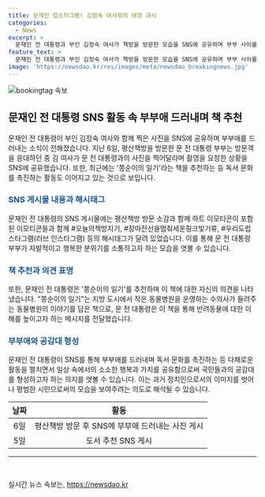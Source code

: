 ```yaml
---
title: 문재인 럽스타그램! 김정숙 여사와의 애정 과시
categories:
  - News
excerpt: >
  문재인 전 대통령과 부인 김정숙 여사가 책방을 방문한 모습을 SNS에 공유하며 부부 사이를 드러냈습니다. 김 여사가 방문객을 응대하고 문을 닫을 즈음에도 사진을 찍어준 사연과 함께, 추천 도서 쫑순이의 일기에 대한 소개도 포함돼 있습니다. 이모티콘과 해시태그로 포인트를 준 뒤, 반려동물에 관심이 있는 이들에게 책을 추천하는 내용으로 마무리돼 있습니다.
feature_text: >
  문재인 전 대통령과 부인 김정숙 여사가 책방을 방문한 모습을 SNS에 공유하며 부부 사이를 드러냈습니다. 김 여사가 방문객을 응대하고 문을 닫을 즈음에도 사진을 찍어준 사연과 함께, 추천 도서 쫑순이의 일기에 대한 소개도 포함돼 있습니다. 이모티콘과 해시태그로 포인트를 준 뒤, 반려동물에 관심이 있는 이들에게 책을 추천하는 내용으로 마무리돼 있습니다.
image: 'https://newsdao.kr/res/images/meta/newsdao_breakingnews.jpg'
---
```


<p><img src="https://newsdao.kr/res/images/meta/newsdao_breakingnews.jpg" alt="bookingtag 속보" /></p>

<h2 data-ke-size="size26">문재인 전 대통령 SNS 활동 속 부부애 드러내며 책 추천</h2>

<p data-ke-size="size16">문재인 전 대통령이 부인 김정숙 여사와 함께 찍은 사진을 SNS에 공유하며 부부애를 드러내는 소식이 전해졌습니다. 지난 6일, 평산책방을 방문한 문 전 대통령 부부는 방문객을 응대하던 중 김 여사가 문 전 대통령과의 사진을 찍어달라며 촬영을 요청한 상황을 SNS에 공유했습니다. 또한, 최근에는 '쫑순이의 일기'라는 책을 추천하는 등 독서 문화를 촉진하는 활동도 이어지고 있는 것으로 보입니다.</p>

<h3 data-ke-size="size24"><b><span style="color: #1a5490;">SNS 게시물 내용과 해시태그</span></b></h3>

<p data-ke-size="size16">문재인 전 대통령의 SNS 게시물에는 평산책방 방문 소감과 함께 하트 이모티콘이 포함된 이모티콘들과 함께 #오늘의책방지기, #장마전선을멈춰세운핑크빛기류, #우리도럽스타그램(러브 인스타그램) 등의 해시태그가 달려 있었습니다. 이를 통해 문 전 대통령 부부가 자발적이고 행복한 분위기를 소통하고자 하는 모습을 엿볼 수 있습니다.</p>

<h3 data-ke-size="size24"><b><span style="color: #1a5490;">책 추천과 의견 표명</span></b></h3>

<p data-ke-size="size16">또한, 문재인 전 대통령은 '쫑순이의 일기'를 추천하며 이 책에 대한 자신의 의견을 나타냈습니다. "쫑순이의 일기"는 지방 도시에서 작은 동물병원을 운영하는 수의사가 들려주는 동물병원의 이야기를 담은 책으로, 문 전 대통령은 이 책을 통해 반려동물에 대한 이해를 높이고자 하는 메시지를 전달했습니다.</p>

<h3 data-ke-size="size24"><b><span style="color: #1a5490;">부부애와 공감대 형성</span></b></h3>

<p data-ke-size="size16">문재인 전 대통령이 SNS를 통해 부부애를 드러내며 독서 문화를 촉진하는 등 다채로운 활동을 펼치면서 일상 속에서의 소소한 행복과 가치를 공유함으로써 국민들과의 공감대를 형성하고자 하는 의지를 엿볼 수 있습니다. 이는 과거 정치인으로서의 이미지를 벗어나 평범한 시민으로써의 모습을 보여주려는 의도로 해석될 수 있습니다.</p>

<table>
    <thead>
        <tr>
            <th style="text-align: center;">날짜</th>
            <th style="text-align: center;">활동</th>
        </tr>
    </thead>
    <tbody>
        <tr>
            <td style="text-align: center;">6일</td>
            <td style="text-align: center;">평산책방 방문 후 SNS에 부부애 드러내는 사진 게시</td>
        </tr>
        <tr>
            <td style="text-align: center;">5일</td>
            <td style="text-align: center;">도서 추천 SNS 게시</td>
        </tr>
    </tbody>
</table>

<hr>

<p data-ke-size="size16">&nbsp;</p>
실시간 뉴스 속보는, <a href="https://newsdao.kr" rel="dofollow">https://newsdao.kr</a>


